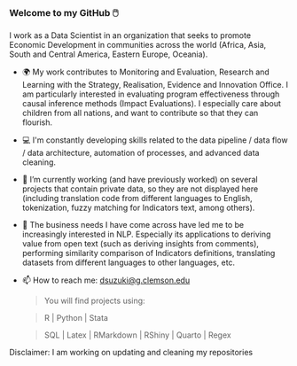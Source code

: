 ### Welcome to my GitHub :computer_mouse:	

I work as a Data Scientist in an organization that seeks to promote Economic Development in communities across the world (Africa, Asia, South and Central America, Eastern Europe, Oceania).

- :earth_africa: My work contributes to Monitoring and Evaluation, Research and Learning with the Strategy, Realisation, Evidence and Innovation Office. I am particularly interested in evaluating program effectiveness through causal inference methods (Impact Evaluations). I especially care about children from all nations, and want to contribute so that they can flourish.
- :computer: I'm constantly developing skills related to the data pipeline / data flow / data architecture, automation of processes, and advanced data cleaning. 
  
- 🔭 I’m currently working (and have previously worked) on several projects that contain private data, so they are not displayed here (including translation code from different languages to English, tokenization, fuzzy matching for Indicators text, among others).
- 🌱 The business needs I have come across have led me to be increasingly interested in NLP. Especially its applications to deriving value from open text (such as deriving insights from comments), performing similarity comparison of Indicators definitions, translating datasets from different languages to other languages, etc.

- 📫 How to reach me: dsuzuki@g.clemson.edu

  > You will find projects using:

  > R | Python | Stata
  
  > SQL | Latex | RMarkdown | RShiny | Quarto | Regex


Disclaimer: I am working on updating and cleaning my repositories
<!--
**dorissuzukiesmerio/dorissuzukiesmerio** is a ✨ _special_ ✨ repository because its `README.md` (this file) appears on your GitHub profile.


<div>

  <img src="https://github.com/devicons/devicon/blob/master/icons/git/git-original-wordmark.svg" title="Git" **alt="Git" width="40" height="40"/>
</div>
